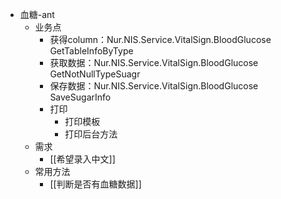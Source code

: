 - 血糖-ant
	- 业务点
		- 获得column：Nur.NIS.Service.VitalSign.BloodGlucose  GetTableInfoByType
		- 获取数据：Nur.NIS.Service.VitalSign.BloodGlucose    GetNotNullTypeSuagr
		- 保存数据：Nur.NIS.Service.VitalSign.BloodGlucose    SaveSugarInfo
		- 打印
			- 打印模板
			- 打印后台方法
	- 需求
		- [[希望录入中文]]
	- 常用方法
		- [[判断是否有血糖数据]]